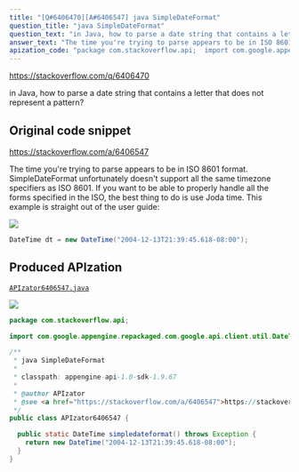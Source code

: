 ```yaml
---
title: "[Q#6406470][A#6406547] java SimpleDateFormat"
question_title: "java SimpleDateFormat"
question_text: "in Java, how to parse a date string that contains a letter that does not represent a pattern?"
answer_text: "The time you're trying to parse appears to be in ISO 8601 format. SimpleDateFormat unfortunately doesn't support all the same timezone specifiers as ISO 8601. If you want to be able to properly handle all the forms specified in the ISO, the best thing to do is use Joda time. This example is straight out of the user guide:"
apization_code: "package com.stackoverflow.api;  import com.google.appengine.repackaged.com.google.api.client.util.DateTime;  /**  * java SimpleDateFormat  *  * classpath: appengine-api-1.0-sdk-1.9.67  *  * @author APIzator  * @see <a href=\"https://stackoverflow.com/a/6406547\">https://stackoverflow.com/a/6406547</a>  */ public class APIzator6406547 {    public static DateTime simpledateformat() throws Exception {     return new DateTime(\"2004-12-13T21:39:45.618-08:00\");   } }"
---
```


https://stackoverflow.com/q/6406470

in Java, how to parse a date string that contains a letter that does not represent a pattern?



## Original code snippet

https://stackoverflow.com/a/6406547

The time you&#x27;re trying to parse appears to be in ISO 8601 format. SimpleDateFormat unfortunately doesn&#x27;t support all the same timezone specifiers as ISO 8601. If you want to be able to properly handle all the forms specified in the ISO, the best thing to do is use Joda time.
This example is straight out of the user guide:

<div class="code-logo"><img src="/stackoverflow.png" /></div>

```java
DateTime dt = new DateTime("2004-12-13T21:39:45.618-08:00");
```

## Produced APIzation

[`APIzator6406547.java`](https://github.com/pasqualesalza/apization/raw/main/data/search/APIzator6406547.java)

<div class="code-logo"><img src="/apizator.png" /></div>

```java
package com.stackoverflow.api;

import com.google.appengine.repackaged.com.google.api.client.util.DateTime;

/**
 * java SimpleDateFormat
 *
 * classpath: appengine-api-1.0-sdk-1.9.67
 *
 * @author APIzator
 * @see <a href="https://stackoverflow.com/a/6406547">https://stackoverflow.com/a/6406547</a>
 */
public class APIzator6406547 {

  public static DateTime simpledateformat() throws Exception {
    return new DateTime("2004-12-13T21:39:45.618-08:00");
  }
}

```